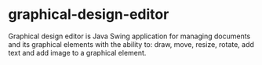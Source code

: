 # graphical-design-editor
Graphical design editor is Java Swing application for managing documents and its graphical elements with the ability to: draw, move, resize, rotate, add text and add image to a graphical element.
